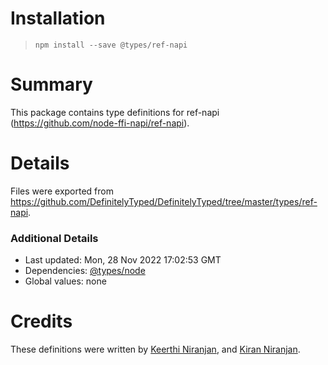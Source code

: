 # Installation
> `npm install --save @types/ref-napi`

# Summary
This package contains type definitions for ref-napi (https://github.com/node-ffi-napi/ref-napi).

# Details
Files were exported from https://github.com/DefinitelyTyped/DefinitelyTyped/tree/master/types/ref-napi.

### Additional Details
 * Last updated: Mon, 28 Nov 2022 17:02:53 GMT
 * Dependencies: [@types/node](https://npmjs.com/package/@types/node)
 * Global values: none

# Credits
These definitions were written by [Keerthi Niranjan](https://github.com/keerthi16), and [Kiran Niranjan](https://github.com/KiranNiranjan).

